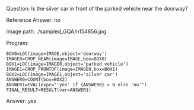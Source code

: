 Question: Is the silver car in front of the parked vehicle near the doorway?

Reference Answer: no

Image path: ./sampled_GQA/n154856.jpg

Program:

```
BOX0=LOC(image=IMAGE,object='doorway')
IMAGE0=CROP_NEAR(image=IMAGE,box=BOX0)
BOX1=LOC(image=IMAGE0,object='parked vehicle')
IMAGE1=CROP_FRONTOF(image=IMAGE0,box=BOX1)
BOX2=LOC(image=IMAGE1,object='silver car')
ANSWER0=COUNT(box=BOX2)
ANSWER1=EVAL(expr="'yes' if {ANSWER0} > 0 else 'no'")
FINAL_RESULT=RESULT(var=ANSWER1)
```
Answer: yes


